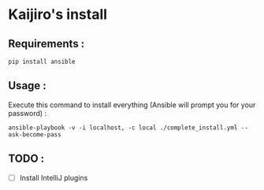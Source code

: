 # Kaijiro's install

## Requirements :

```shell
pip install ansible
```


## Usage :
Execute this command to install everything (Ansible will prompt you for your password) :
```shell
ansible-playbook -v -i localhost, -c local ./complete_install.yml --ask-become-pass
```

## TODO :

- [ ] Install IntelliJ plugins
